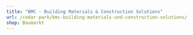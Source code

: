 ```yaml
---
title: "BMC - Building Materials & Construction Solutions"
url: /cedar-park/bmc-building-materials-und-construction-solutions/
shop: Baumarkt
---
```

